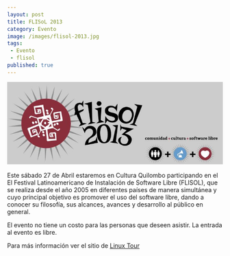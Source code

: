```yaml
---
layout: post
title: FLISoL 2013
category: Evento
image: /images/flisol-2013.jpg
tags:
 - Evento
 - flisol
published: true
---
```


[![alt text](/images/flisol-2013.jpg)][1]

Este sábado 27 de Abril estaremos en Cultura Quilombo participando en el El Festival Latinoamericano 
de Instalación de Software Libre (FLISOL), que se realiza desde el año 2005 en diferentes países de manera 
simultánea y cuyo principal objetivo es promover el uso del software libre, dando a conocer su filosofía, 
sus alcances, avances y desarrollo al público en general.

El evento no tiene un costo para las personas que deseen asistir. La entrada al evento es libre.

Para más información ver el sitio de [Linux Tour][1]

[1]: http://www.linuxtour.org/eventos/flisol-managua-2013/